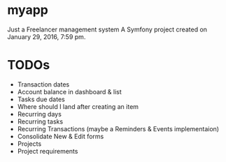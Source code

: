 myapp
=====
Just a Freelancer management system
A Symfony project created on January 29, 2016, 7:59 pm.

TODOs
=====
* Transaction dates
* Account balance in dashboard & list
* Tasks due dates
* Where should I land after creating an item
* Recurring days
* Recurring tasks
* Recurring Transactions (maybe a Reminders & Events implementaion)
* Consolidate New & Edit forms 
* Projects
* Project requirements
